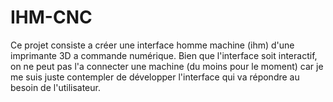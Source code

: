 # IHM-CNC
Ce projet consiste a créer une interface homme machine (ihm) d'une imprimante 3D a commande numérique. Bien que l'interface soit interactif, on ne peut pas l'a connecter une machine (du moins pour le moment) car je me suis juste contempler de développer l'interface qui va répondre au besoin de l'utilisateur. 
